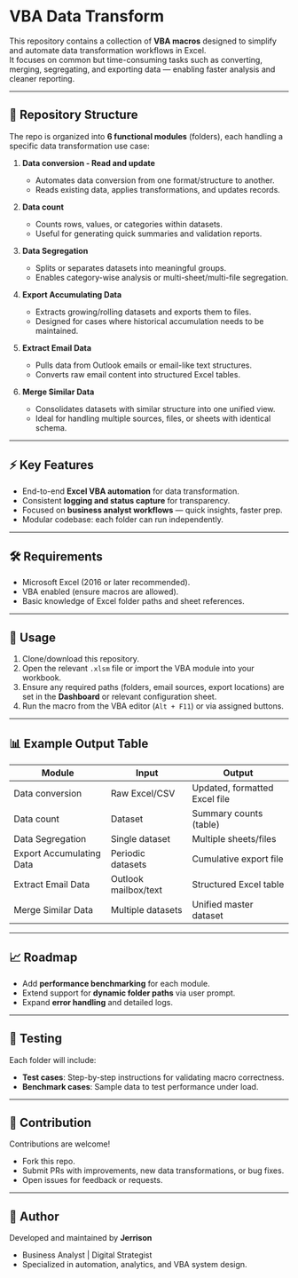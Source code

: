 # VBA Data Transform

This repository contains a collection of **VBA macros** designed to simplify and automate data transformation workflows in Excel.  
It focuses on common but time-consuming tasks such as converting, merging, segregating, and exporting data — enabling faster analysis and cleaner reporting.  

---

## 📂 Repository Structure

The repo is organized into **6 functional modules** (folders), each handling a specific data transformation use case:

1. **Data conversion - Read and update**  
   - Automates data conversion from one format/structure to another.  
   - Reads existing data, applies transformations, and updates records.  

2. **Data count**  
   - Counts rows, values, or categories within datasets.  
   - Useful for generating quick summaries and validation reports.  

3. **Data Segregation**  
   - Splits or separates datasets into meaningful groups.  
   - Enables category-wise analysis or multi-sheet/multi-file segregation.  

4. **Export Accumulating Data**  
   - Extracts growing/rolling datasets and exports them to files.  
   - Designed for cases where historical accumulation needs to be maintained.  

5. **Extract Email Data**  
   - Pulls data from Outlook emails or email-like text structures.  
   - Converts raw email content into structured Excel tables.  

6. **Merge Similar Data**  
   - Consolidates datasets with similar structure into one unified view.  
   - Ideal for handling multiple sources, files, or sheets with identical schema.  

---

## ⚡ Key Features

- End-to-end **Excel VBA automation** for data transformation.  
- Consistent **logging and status capture** for transparency.  
- Focused on **business analyst workflows** — quick insights, faster prep.  
- Modular codebase: each folder can run independently.  

---

## 🛠️ Requirements

- Microsoft Excel (2016 or later recommended).  
- VBA enabled (ensure macros are allowed).  
- Basic knowledge of Excel folder paths and sheet references.  

---

## 🚀 Usage

1. Clone/download this repository.  
2. Open the relevant `.xlsm` file or import the VBA module into your workbook.  
3. Ensure any required paths (folders, email sources, export locations) are set in the **Dashboard** or relevant configuration sheet.  
4. Run the macro from the VBA editor (`Alt + F11`) or via assigned buttons.  

---

## 📊 Example Output Table

| Module                  | Input                 | Output                        |
| ----------------------- | --------------------- | ----------------------------- |
| Data conversion         | Raw Excel/CSV         | Updated, formatted Excel file |
| Data count              | Dataset               | Summary counts (table)        |
| Data Segregation        | Single dataset        | Multiple sheets/files         |
| Export Accumulating Data| Periodic datasets     | Cumulative export file        |
| Extract Email Data      | Outlook mailbox/text  | Structured Excel table        |
| Merge Similar Data      | Multiple datasets     | Unified master dataset        |

---

## 📈 Roadmap

- Add **performance benchmarking** for each module.  
- Extend support for **dynamic folder paths** via user prompt.  
- Expand **error handling** and detailed logs.  

---

## 🧪 Testing

Each folder will include:  
- **Test cases**: Step-by-step instructions for validating macro correctness.  
- **Benchmark cases**: Sample data to test performance under load.  

---

## 🤝 Contribution

Contributions are welcome!  
- Fork this repo.  
- Submit PRs with improvements, new data transformations, or bug fixes.  
- Open issues for feedback or requests.  

---

## 👤 Author

Developed and maintained by **Jerrison**  
- Business Analyst | Digital Strategist  
- Specialized in automation, analytics, and VBA system design.  

